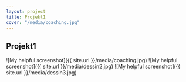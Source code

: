 ```yaml
---
layout: project 
title: Projekt1
cover: "/media/coaching.jpg"
---
```


## Projekt1

![My helpful screenshot]({{ site.url }}/media/coaching.jpg)
![My helpful screenshot]({{ site.url }}/media/dessin2.jpg)
![My helpful screenshot]({{ site.url }}/media/dessin3.jpg)
